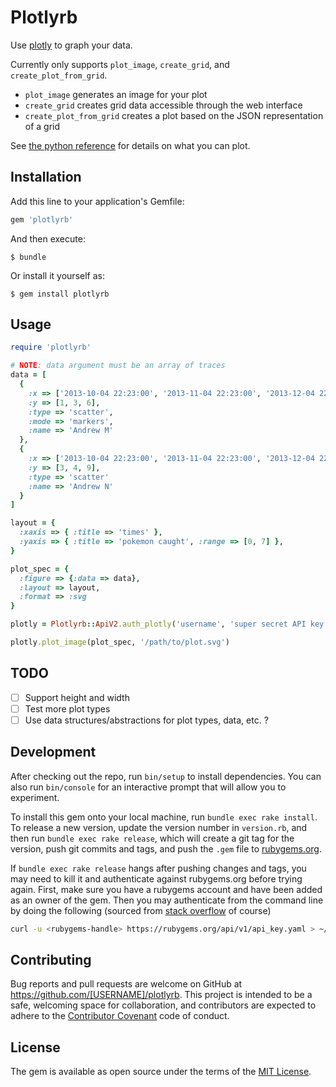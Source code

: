 # Plotlyrb

Use [plotly](https://plot.ly) to graph your data.

Currently only supports `plot_image`, `create_grid`, and `create_plot_from_grid`.

 - `plot_image` generates an image for your plot
 - `create_grid` creates grid data accessible through the web interface
 - `create_plot_from_grid` creates a plot based on the JSON representation of a grid

See [the python reference](https://plot.ly/python/reference/) for details on what you can plot.

## Installation

Add this line to your application's Gemfile:

```ruby
gem 'plotlyrb'
```

And then execute:

    $ bundle

Or install it yourself as:

    $ gem install plotlyrb

## Usage

```ruby
require 'plotlyrb'

# NOTE: data argument must be an array of traces
data = [
  {
    :x => ['2013-10-04 22:23:00', '2013-11-04 22:23:00', '2013-12-04 22:23:00'],
    :y => [1, 3, 6],
    :type => 'scatter',
    :mode => 'markers',
    :name => 'Andrew M'
  },
  {
    :x => ['2013-10-04 22:23:00', '2013-11-04 22:23:00', '2013-12-04 22:23:00'],
    :y => [3, 4, 9],
    :type => 'scatter'
    :name => 'Andrew N'
  }
]

layout = {
  :xaxis => { :title => 'times' },
  :yaxis => { :title => 'pokemon caught', :range => [0, 7] },
}

plot_spec = {
  :figure => {:data => data},
  :layout => layout,
  :format => :svg
}

plotly = Plotlyrb::ApiV2.auth_plotly('username', 'super secret API key')

plotly.plot_image(plot_spec, '/path/to/plot.svg')
```

## TODO
- [ ] Support height and width
- [ ] Test more plot types
- [ ] Use data structures/abstractions for plot types, data, etc. ?

## Development

After checking out the repo, run `bin/setup` to install dependencies. You can also run `bin/console` for an interactive prompt that will allow you to experiment.

To install this gem onto your local machine, run `bundle exec rake install`. To release a new version, update the version number in `version.rb`, and then run `bundle exec rake release`, which will create a git tag for the version, push git commits and tags, and push the `.gem` file to [rubygems.org](https://rubygems.org).

If `bundle exec rake release` hangs after pushing changes and tags, you may need to kill it and authenticate against rubygems.org before trying again. First, make sure you have a rubygems account and have been added as an owner of the gem. Then you may authenticate from the command line by doing the following (sourced from [stack overflow](http://stackoverflow.com/a/20284960/510722) of course)

```bash
curl -u <rubygems-handle> https://rubygems.org/api/v1/api_key.yaml > ~/.gem/credentials; chmod 0600 ~/.gem/credentials
```

## Contributing

Bug reports and pull requests are welcome on GitHub at https://github.com/[USERNAME]/plotlyrb. This project is intended to be a safe, welcoming space for collaboration, and contributors are expected to adhere to the [Contributor Covenant](http://contributor-covenant.org) code of conduct.

## License

The gem is available as open source under the terms of the [MIT License](http://opensource.org/licenses/MIT).

